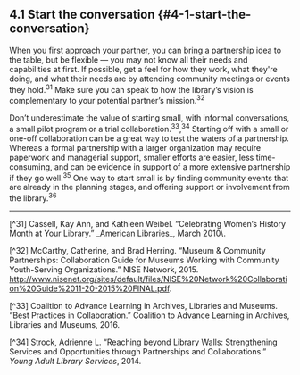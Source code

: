 ## 4.1 Start the conversation {#4-1-start-the-conversation}

When you first approach your partner, you can bring a partnership idea to the table, but be flexible — you may not know all their needs and capabilities at first. If possible, get a feel for how they work, what they&#039;re doing, and what their needs are by attending community meetings or events they hold.<sup>31</sup> Make sure you can speak to how the library’s vision is complementary to your potential partner’s mission.<sup>32</sup>

Don’t underestimate the value of starting small, with informal conversations, a small pilot program or a trial collaboration.<sup>33</sup>,<sup>34</sup> Starting off with a small or one-off collaboration can be a great way to test the waters of a partnership. Whereas a formal partnership with a larger organization may require paperwork and managerial support, smaller efforts are easier, less time-consuming, and can be evidence in support of a more extensive partnership if they go well.<sup>35</sup> One way to start small is by finding community events that are already in the planning stages, and offering support or involvement from the library.<sup>36</sup>


<hr>
[^31] Cassell, Kay Ann, and Kathleen Weibel. “Celebrating Women’s History Month at Your Library.” _American Libraries_, March 2010\.

[^32] McCarthy, Catherine, and Brad Herring. “Museum &amp; Community Partnerships: Collaboration Guide for Museums Working with Community Youth-Serving Organizations.” NISE Network, 2015\. http://www.nisenet.org/sites/default/files/NISE%20Network%20Collaboration%20Guide%2011-20-2015%20FINAL.pdf.

[^33] Coalition to Advance Learning in Archives, Libraries and Museums. “Best Practices in Collaboration.” Coalition to Advance Learning in Archives, Libraries and Museums, 2016.

[^34] Strock, Adrienne L. “Reaching beyond Library Walls: Strengthening Services and Opportunities through Partnerships and Collaborations.” _Young Adult Library Services_, 2014.

